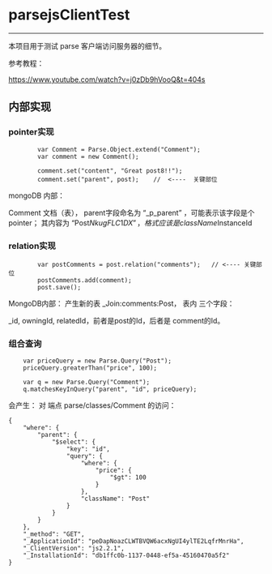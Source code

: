 # parsejsClientTest
---
本项目用于测试 parse 客户端访问服务器的细节。

参考教程：

https://www.youtube.com/watch?v=j0zDb9hVooQ&t=404s

## 内部实现


###  pointer实现

```
        var Comment = Parse.Object.extend("Comment");
        var comment = new Comment();

        comment.set("content", "Great post8!!");    
        comment.set("parent", post);    //  <----  关键部位 
```
mongoDB 内部：

 Comment 文档（表）， parent字段命名为 “_p_parent” ，可能表示该字段是个pointer；
其内容为 “Post$NkugFLC1DX”， 格式应该是 className$InstanceId

### relation实现

```
        var postComments = post.relation("comments");   // <---- 关键部位 
        postComments.add(comment);
        post.save();
```
MongoDB内部：
产生新的表 _Join:comments:Post， 表内 三个字段：

_id, owningId, relatedId，前者是post的Id，后者是 comment的Id。


### 组合查询

```
    var priceQuery = new Parse.Query("Post");
    priceQuery.greaterThan("price", 100);

    var q = new Parse.Query("Comment");
    q.matchesKeyInQuery("parent", "id", priceQuery);
```
会产生：
对 端点 parse/classes/Comment 的访问：
```
{
    "where": {
        "parent": {
            "$select": {
                "key": "id", 
                "query": {
                    "where": {
                        "price": {
                            "$gt": 100
                        }
                    }, 
                    "className": "Post"
                }
            }
        }
    }, 
    "_method": "GET", 
    "_ApplicationId": "peDapNoazCLWTBVQW6acxNgUI4ylTE2LqfrMnrHa", 
    "_ClientVersion": "js2.2.1", 
    "_InstallationId": "db1ffc0b-1137-0448-ef5a-45160470a5f2"
}
```


